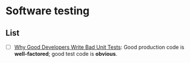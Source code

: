 # Software testing 


## List 

* [ ] [Why Good Developers Write Bad Unit Tests](https://mtlynch.io/good-developers-bad-tests/): Good production code is **well-factored**; good test code is **obvious**.

